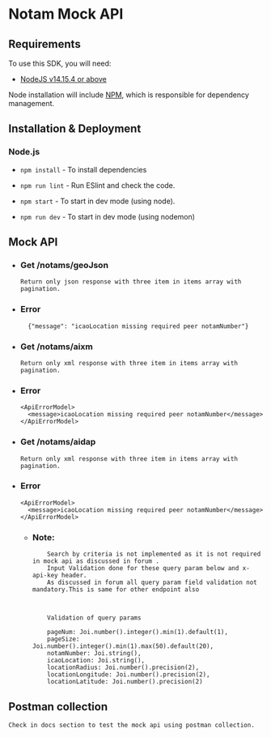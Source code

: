 # Notam Mock API

## Requirements

To use this SDK, you will need:

- [NodeJS v14.15.4 or above](https://nodejs.org/)

Node installation will include [NPM](https://www.npmjs.com/), which is
responsible for dependency management.

## Installation & Deployment

### Node.js

- `npm install` - To install dependencies

- `npm run lint` - Run ESlint and check the code.
- `npm start` - To start in dev mode (using node).
- `npm run dev` - To start in dev mode (using nodemon)

## Mock API

- ### Get /notams/geoJson

  `Return only json response with three item in items array with pagination.`

- ### Error

  ```
    {"message": "icaoLocation missing required peer notamNumber"}
  ```

- ### Get /notams/aixm

  `Return only xml response with three item in items array with pagination.`

- ### Error

  ```<?xml version="1.0" encoding="UTF-8"?>
  <ApiErrorModel>
  	<message>icaoLocation missing required peer notamNumber</message>
  </ApiErrorModel>

  ```

- ### Get /notams/aidap

  `Return only xml response with three item in items array with pagination.`

- ### Error

  ```<?xml version="1.0" encoding="UTF-8"?>
  <ApiErrorModel>
    <message>icaoLocation missing required peer notamNumber</message>
  </ApiErrorModel>
  ```

  - ### Note:

            Search by criteria is not implemented as it is not required in mock api as discussed in forum .
            Input Validation done for these query param below and x-api-key header.
            As discussed in forum all query param field validation not mandatory.This is same for other endpoint also



            Validation of query params

            pageNum: Joi.number().integer().min(1).default(1),
            pageSize: Joi.number().integer().min(1).max(50).default(20),
            notamNumber: Joi.string(),
            icaoLocation: Joi.string(),
            locationRadius: Joi.number().precision(2),
            locationLongitude: Joi.number().precision(2),
            locationLatitude: Joi.number().precision(2)

## Postman collection

`Check in docs section to test the mock api using postman collection.`
